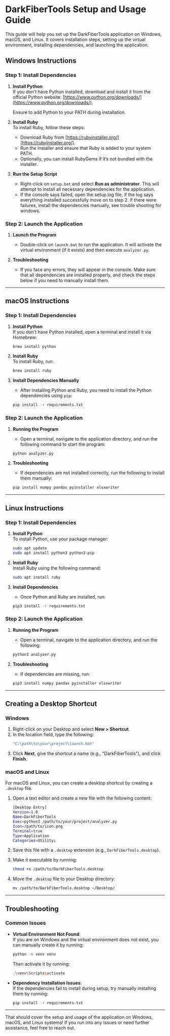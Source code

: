 
# DarkFiberTools Setup and Usage Guide

This guide will help you set up the DarkFiberTools application on Windows, macOS, and Linux. It covers installation steps, setting up the virtual environment, installing dependencies, and launching the application.

## Windows Instructions

### Step 1: Install Dependencies

1. **Install Python**  
   If you don't have Python installed, download and install it from the official Python website: [https://www.python.org/downloads/](https://www.python.org/downloads/).

   Ensure to add Python to your PATH during installation.

2. **Install Ruby**  
   To install Ruby, follow these steps:
   - Download Ruby from [https://rubyinstaller.org/](https://rubyinstaller.org/).
   - Run the installer and ensure that Ruby is added to your system PATH.
   - Optionally, you can install RubyGems if it’s not bundled with the installer.

3. **Run the Setup Script**
   - Right-click on `setup.bat` and select **Run as administrator**. This will attempt to install all necessary dependencies for the application.
   - If the console says failed, open the setup.log file, if the log says everything installed successfully move on to step 2. if there were failures, install the dependencies      manually, see trouble shooting for windows.

### Step 2: Launch the Application

1. **Launch the Program**
   - Double-click on `launch.bat` to run the application. It will activate the virtual environment (if it exists) and then execute `analyzer.py`.

2. **Troubleshooting**
   - If you face any errors, they will appear in the console. Make sure that all dependencies are installed properly, and check the steps below if you need to manually install them.

---

## macOS Instructions

### Step 1: Install Dependencies

1. **Install Python**  
   If you don't have Python installed, open a terminal and install it via Homebrew:
   ```bash
   brew install python
   ```

2. **Install Ruby**  
   To install Ruby, run:
   ```bash
   brew install ruby
   ```

3. **Install Dependencies Manually**
   - After installing Python and Ruby, you need to install the Python dependencies using `pip`:
   ```bash
   pip install -r requirements.txt
   ```

### Step 2: Launch the Application

1. **Running the Program**
   - Open a terminal, navigate to the application directory, and run the following command to start the program:
   ```bash
   python analyzer.py
   ```

2. **Troubleshooting**
   - If dependencies are not installed correctly, run the following to install them manually:
   ```bash
   pip install numpy pandas pyinstaller xlsxwriter
   ```

---

## Linux Instructions

### Step 1: Install Dependencies

1. **Install Python**  
   To install Python, use your package manager:
   ```bash
   sudo apt update
   sudo apt install python3 python3-pip
   ```

2. **Install Ruby**  
   Install Ruby using the following command:
   ```bash
   sudo apt install ruby
   ```

3. **Install Dependencies**
   - Once Python and Ruby are installed, run:
   ```bash
   pip3 install -r requirements.txt
   ```

### Step 2: Launch the Application

1. **Running the Program**
   - Open a terminal, navigate to the application directory, and run the following:
   ```bash
   python3 analyzer.py
   ```

2. **Troubleshooting**
   - If dependencies are missing, run:
   ```bash
   pip3 install numpy pandas pyinstaller xlsxwriter
   ```

---

## Creating a Desktop Shortcut

### Windows

1. Right-click on your Desktop and select **New > Shortcut**.
2. In the location field, type the following:
   ```bash
   "C:\path\to\your\project\launch.bat"
   ```
3. Click **Next**, give the shortcut a name (e.g., "DarkFiberTools"), and click **Finish**.

### macOS and Linux

For macOS and Linux, you can create a desktop shortcut by creating a `.desktop` file.

1. Open a text editor and create a new file with the following content:
   ```bash
   [Desktop Entry]
   Version=1.0
   Name=DarkFiberTools
   Exec=python3 /path/to/your/project/analyzer.py
   Icon=/path/to/icon.png
   Terminal=true
   Type=Application
   Categories=Utility;
   ```

2. Save this file with a `.desktop` extension (e.g., `DarkFiberTools.desktop`).

3. Make it executable by running:
   ```bash
   chmod +x /path/to/DarkFiberTools.desktop
   ```

4. Move the `.desktop` file to your Desktop directory:
   ```bash
   mv /path/to/DarkFiberTools.desktop ~/Desktop/
   ```

---

## Troubleshooting

### Common Issues

- **Virtual Environment Not Found**:  
  If you are on Windows and the virtual environment does not exist, you can manually create it by running:
  ```bash
  python -m venv venv
  ```

  Then activate it by running:
  ```bash
  .\venv\Scripts\activate
  ```

- **Dependency Installation Issues**:  
  If the dependencies fail to install during setup, try manually installing them by running:
  ```bash
  pip install -r requirements.txt
  ```

---

That should cover the setup and usage of the application on Windows, macOS, and Linux systems! If you run into any issues or need further assistance, feel free to reach out.
